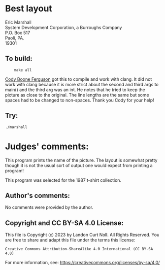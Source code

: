 # Best layout

Eric Marshall  
System Development Corporation, a Burroughs Company  
P.O. Box 517  
Paoli, PA.  
19301  

## To build:

        make all


[Cody Boone Ferguson](/winners.html#Cody_Boone_Ferguson) got this to
compile and work with clang. It did not work with clang because it is more
strict about the second and third args to main() and the third arg was an int.
He notes that he tried to keep the picture as close to the original. The line
lengths are the same but some spaces had to be changed to non-spaces. Thank you
Cody for your help!

## Try:

	./marshall

# Judges' comments:

This program prints the name of the picture.  The layout is somewhat
pretty though it is not the usual sort of output one would expect
from printing a program!

This program was selected for the 1987 t-shirt collection.



## Author's comments:

No comments were provided by the author.

## Copyright and CC BY-SA 4.0 License:

This file is Copyright (c) 2023 by Landon Curt Noll.  All Rights Reserved.
You are free to share and adapt this file under the terms this license:

    Creative Commons Attribution-ShareAlike 4.0 International (CC BY-SA 4.0)

For more information, see: https://creativecommons.org/licenses/by-sa/4.0/
